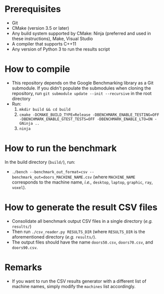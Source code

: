 # Prerequisites

- Git
- CMake (version 3.5 or later)
- Any build system supported by CMake: Ninja (preferred and used in these
  instructions), Make, Visual Studio
- A compiler that supports C++11
- Any version of Python 3 to run the results script

# How to compile

- This repository depends on the Google Benchmarking library as a Git submodule.
  If you didn't populate the submodules when cloning the repository,
  run `git submodule update --init --recursive` in the root directory
- Run:
  1. `mkdir build && cd build`
  2. `cmake -DCMAKE_BUILD_TYPE=Release -DBENCHMARK_ENABLE_TESTING=OFF -DBENCHMARK_ENABLE_GTEST_TESTS=OFF -DBENCHMARK_ENABLE_LTO=ON -GNinja ..`
  3. `ninja`

# How to run the benchmark

In the build directory (`build/`), run:

- `./bench --benchmark_out_format=csv --benchmark_out=doors_MACHINE_NAME.csv`
  (where `MACHINE_NAME` corresponds to the machine name, *i.e.,* `desktop`,
  `laptop`, `graphic`, `ray`, `voxel`).

# How to generate the result CSV files

- Consolidate all benchmark output CSV files in a single directory (*e.g.*
  `results/`)
- Then run `./csv_reader.py RESULTS_DIR` (where `RESULTS_DIR` is the
  aforementioned directory (*e.g.* `results/`).
- The output files should have the name `doors50.csv`, `doors70.csv`, and
  `doors90.csv`.

# Remarks

- If you want to run the CSV results generator with a different list of
  machine names, simply modify the `machines` list accordingly.
